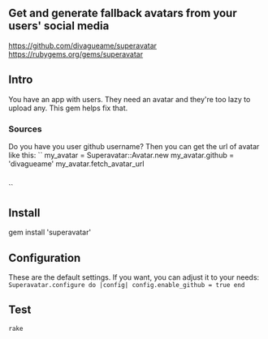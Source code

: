 ## Get and generate fallback avatars from your users' social media

https://github.com/divagueame/superavatar
https://rubygems.org/gems/superavatar

## Intro
You have an app with users. They need an avatar and they're too lazy to upload any. This gem helps fix that.

### Sources
Do you have you user github username? Then you can get the url of avatar like this:
``
my_avatar = Superavatar::Avatar.new
my_avatar.github = 'divagueame'
my_avatar.fetch_avatar_url
## 
``

## Install
gem install 'superavatar'

## Configuration
These are the default settings. If you want, you can adjust it to your needs:
``
Superavatar.configure do |config|
  config.enable_github = true
end
``

## Test
``rake``
